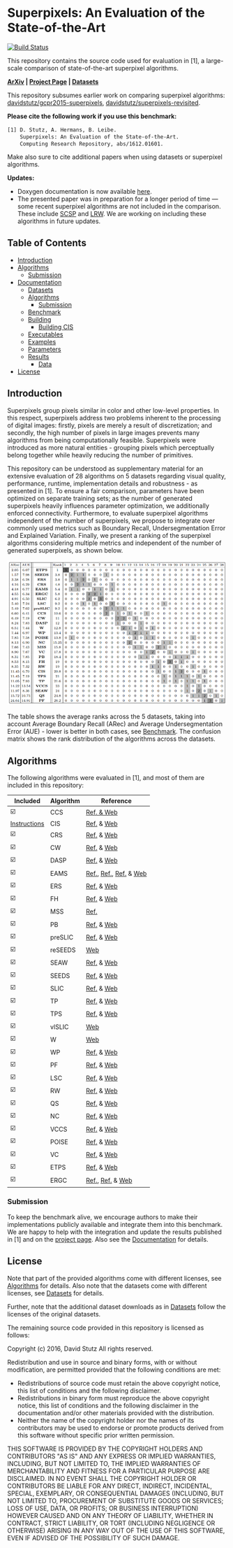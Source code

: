 # Superpixels: An Evaluation of the State-of-the-Art

[![Build Status](https://travis-ci.org/davidstutz/superpixel-benchmark.svg?branch=master)](https://travis-ci.org/davidstutz/superpixel-benchmark)

This repository contains the source code used for evaluation in [1], a large-scale 
comparison of state-of-the-art superpixel algorithms.

**[ArXiv](https://arxiv.org/abs/1612.01601) | [Project Page](http://davidstutz.de/projects/superpixel-benchmark/) | [Datasets](https://github.com/davidstutz/superpixel-benchmark-data)**

This repository subsumes earlier work on comparing superpixel algorithms:
[davidstutz/gcpr2015-superpixels](https://github.com/davidstutz/gcpr2015-superpixels), 
[davidstutz/superpixels-revisited](https://github.com/davidstutz/superpixels-revisited).

**Please cite the following work if you use this benchmark:**

    [1] D. Stutz, A. Hermans, B. Leibe.
        Superpixels: An Evaluation of the State-of-the-Art.
        Computing Research Repository, abs/1612.01601.

Make also sure to cite additional papers when using datasets or superpixel algorithms.

**Updates:**

* Doxygen documentation is now available [here](http://davidstutz.github.io/superpixel-benchmark/).
* The presented paper was in preparation for a longer period of time — 
  some recent superpixel algorithms are not included in the comparison. These include 
  [SCSP](https://github.com/freifeld/fastSCSP) and [LRW](https://github.com/shenjianbing/lrw14).
  We are working on including these algorithms in future updates.

## Table of Contents

* [Introduction](#introduction)
* [Algorithms](#algorithms)
    * [Submission](#submission)
* [Documentation](docs/README.md)
    * [Datasets](docs/DATASETS.md)
    * [Algorithms](docs/ALGORITHMS.md)
        * [Submission](docs/SUBMISSION.md)
    * [Benchmark](docs/BENCHMARK.md)
    * [Building](docs/BUILDING.md)
        * [Building CIS](docs/BUILDING_CIS.md)
    * [Executables](docs/EXECUTABLES.md)
    * [Examples](docs/EXAMPLES.md)
    * [Parameters](docs/PARAMETERS.md)
    * [Results](docs/RESULTS.md)
        * [Data](docs/DATA.md)
* [License](#license)

## Introduction

Superpixels group pixels similar in color and other low-level properties.
In this respect, superpixels address two problems inherent to the processing of 
digital images: firstly, pixels are merely a result of discretization; 
and secondly, the high number of pixels in large images prevents many algorithms
from being computationally feasible. Superpixels were introduced as more natural 
entities - grouping pixels which perceptually belong together while heavily reducing
the number of primitives.

This repository can be understood as supplementary material for an extensive 
evaluation of 28 algorithms on 5 datasets regarding visual quality, performance,
runtime, implementation details and robustness - as presented in [1]. To ensure 
a fair comparison, parameters have been optimized on separate training sets; as 
the number of generated superpixels heavily influences parameter optimization, 
we additionally enforced connectivity. Furthermore, to evaluate superpixel algorithms 
independent of the number of superpixels, we propose to integrate over commonly 
used metrics such as Boundary Recall, Undersegmentation Error and Explained Variation. 
Finally, we present a ranking of the superpixel algorithms considering multiple 
metrics and independent of the number of generated superpixels, as shown below.

![Algorithm ranking.](RANKING.png?raw=true "Algorithm ranking.")

The table shows the average ranks across the 5 datasets, taking into account Average
Boundary Recall (ARec) and Average Undersegmentation Error (AUE) - lower is better 
in both cases, see [Benchmark](docs/BENCHMARK.md).
The confusion matrix shows the rank distribution of the algorithms across the datasets.

## Algorithms

The following algorithms were evaluated in [1], and most of them are included in
this repository:

Included                                   | Algorithm    | Reference
-------------------------------------------|--------------|-----------
:ballot_box_with_check:                    | CCS          | [Ref. & Web](http://www.emrahtasli.com/research/spextraction/)
[Instructions](docs/BUILDING_CIS.md)       | CIS          | [Ref.](http://www.csd.uwo.ca/~olga/Papers/eccv2010final.pdf) & [Web](http://www.csd.uwo.ca/faculty/olga/)
:ballot_box_with_check:                    | CRS          | [Ref.](http://link.springer.com/chapter/10.1007%2F978-3-642-40395-8_21#page-1) & [Web](http://www.vsi.cs.uni-frankfurt.de/research/superpixel-segmentation/)
:ballot_box_with_check:                    | CW           | [Ref.](https://www.tu-chemnitz.de/etit/proaut/rsrc/cws_pSLIC_ICPR.pdf) & [Web](https://www.tu-chemnitz.de/etit/proaut/forschung/cv/segmentation.html.en)
:ballot_box_with_check:                    | DASP         | [Ref.](http://ieeexplore.ieee.org/stamp/stamp.jsp?arnumber=6460572) & [Web](https://github.com/Danvil/dasp)
:ballot_box_with_check:                    | EAMS         | [Ref.](http://citeseerx.ist.psu.edu/viewdoc/download?doi=10.1.1.8.5341&rep=rep1&type=pdf), [Ref.](http://ieeexplore.ieee.org/stamp/stamp.jsp?arnumber=977560), [Ref.](https://courses.csail.mit.edu/6.869/handouts/PAMIMeanshift.pdf) & [Web](http://coewww.rutgers.edu/riul/research/code/EDISON/)
:ballot_box_with_check:                    | ERS          | [Ref.](http://www.merl.com/publications/docs/TR2011-035.pdf) & [Web](http://mingyuliu.net/)
:ballot_box_with_check:                    | FH           | [Ref.](http://www.cs.cornell.edu/~dph/papers/seg-ijcv.pdf) & [Web](https://cs.brown.edu/~pff/segment/index.html)
:ballot_box_with_check:                    | MSS          | [Ref.](http://avestia.com/MVML2014_Proceedings/papers/67.pdf)
:ballot_box_with_check:                    | PB           | [Ref.](http://ieeexplore.ieee.org/xpls/abs_all.jsp?arnumber=6126393&tag=1) & [Web](http://yuhang.rsise.anu.edu.au/yuhang/misc.html)
:ballot_box_with_check:                    | preSLIC      | [Ref.](https://www.tu-chemnitz.de/etit/proaut/rsrc/cws_pSLIC_ICPR.pdf) & [Web](https://www.tu-chemnitz.de/etit/proaut/forschung/cv/segmentation.html.en)
:ballot_box_with_check:                    | reSEEDS      | [Web](http://davidstutz.de/projects/superpixelsseeds/)
:ballot_box_with_check:                    | SEAW         | [Ref.](http://patrec.cs.tu-dortmund.de/pubs/papers/Strassburg2015-OIS) & [Web](https://github.com/JohannStrassburg/InfluenceSegImageParsingCode)
:ballot_box_with_check:                    | SEEDS        | [Ref.](http://arxiv.org/pdf/1309.3848v1.pdf) & [Web](http://www.mvdblive.org/seeds/)
:ballot_box_with_check:                    | SLIC         | [Ref.](http://www.kev-smith.com/papers/SLIC_Superpixels.pdf) & [Web](http://ivrl.epfl.ch/research/superpixels)
:ballot_box_with_check:                    | TP           | [Ref.](http://www.cs.toronto.edu/~babalex/09.pami.turbopixels.pdf) & [Web](http://www.cs.toronto.edu/~babalex/research.html)
:ballot_box_with_check:                    | TPS          | [Ref.](http://ieeexplore.ieee.org/stamp/stamp.jsp?tp=&arnumber=6298495) & [Web](http://hzfu.github.io/subpage/codes.html)
:ballot_box_with_check:                    | vlSLIC       | [Web](http://www.vlfeat.org/overview/slic.html)
:ballot_box_with_check:                    | W            | [Web](http://docs.opencv.org/2.4/modules/imgproc/doc/miscellaneous_transformations.html?highlight=watershed#watershed)
:ballot_box_with_check:                    | WP           | [Ref.](http://cmm.ensmp.fr/~machairas/waterpixels.html) & [Web](http://cmm.ensmp.fr/~machairas/waterpixels.html)
:ballot_box_with_check:                    | PF           | [Ref.](http://users.dickinson.edu/~jmac/publications/fast-superpixels-WMVC09.pdf) & [Web](http://users.dickinson.edu/~jmac/publications/PathFinder.zip)
:ballot_box_with_check:                    | LSC          | [Ref.](http://www.cv-foundation.org/openaccess/content_cvpr_2015/papers/Li_Superpixel_Segmentation_Using_2015_CVPR_paper.pdf) & [Web](http://jschenthu.weebly.com/projects.html)
:ballot_box_with_check:                    | RW           | [Ref.](http://cns.bu.edu/~lgrady/grady2004multilabel.pdf) & [Web](http://cns.bu.edu/~lgrady/software.html)
:ballot_box_with_check:                    | QS           | [Ref.](http://vision.cs.ucla.edu/papers/vedaldiS08quick.pdf) & [Web](http://www.vlfeat.org/overview/quickshift.html)
:ballot_box_with_check:                    | NC           | [Ref.](http://ttic.uchicago.edu/~xren/publication/xren_iccv03_discrim.pdf) & [Web](http://www.cs.sfu.ca/~mori/research/superpixels)
:ballot_box_with_check:                    | VCCS         | [Ref.](http://www.cv-foundation.org/openaccess/content_cvpr_2013/papers/Papon_Voxel_Cloud_Connectivity_2013_CVPR_paper.pdf) & [Web](http://pointclouds.org/documentation/tutorials/supervoxel_clustering.php)
:ballot_box_with_check:                    | POISE        | [Ref.](http://web.engr.oregonstate.edu/~lif/Middle_Child_ICCV15.pdf) & [Web](http://rehg.org/poise/)
:ballot_box_with_check:                    | VC           | [Ref.](http://ieeexplore.ieee.org/stamp/stamp.jsp?tp=&arnumber=6186738) & [Web](http://www-personal.umich.edu/~jwangumi/software.html)
:ballot_box_with_check:                    | ETPS         | [Ref.](http://www.cs.toronto.edu/~yaojian/cvpr15.pdf) & [Web](https://bitbucket.org/mboben/spixel)
:ballot_box_with_check:                    | ERGC         | [Ref.](https://hal.archives-ouvertes.fr/hal-00945893/document), [Ref.](http://ieeexplore.ieee.org/stamp/stamp.jsp?arnumber=7025886) & [Web](https://sites.google.com/site/pierrebuyssens/code/ergc)

### Submission

To keep the benchmark alive, we encourage authors to make their implementations
publicly available and integrate them into this benchmark. We are happy to help with the
integration and update the results published in [1] and on the 
[project page](http://davidstutz.de/projects/superpixel-benchmark/).
Also see the [Documentation](docs/README.md) for details.

## License

Note that part of the provided algorithms come with different licenses, see [Algorithms](docs/ALGORITHMS.md)
for details. Also note that the datasets come with different licenses, see [Datasets](docs/DATASETS.md)
for details.

Further, note that the additional dataset downloads as in [Datasets](docs/DATASETS.md)
follow the licenses of the original datasets.

The remaining source code provided in this repository is licensed as follows:

Copyright (c) 2016, David Stutz All rights reserved.

Redistribution and use in source and binary forms, with or without modification, are permitted provided that the following conditions are met:

* Redistributions of source code must retain the above copyright notice, this list of conditions and the following disclaimer.
* Redistributions in binary form must reproduce the above copyright notice, this list of conditions and the following disclaimer in the documentation and/or other materials provided with the distribution.
* Neither the name of the copyright holder nor the names of its contributors may be used to endorse or promote products derived from this software without specific prior written permission.

THIS SOFTWARE IS PROVIDED BY THE COPYRIGHT HOLDERS AND CONTRIBUTORS "AS IS" AND ANY EXPRESS OR IMPLIED WARRANTIES, INCLUDING, BUT NOT LIMITED TO, THE IMPLIED WARRANTIES OF MERCHANTABILITY AND FITNESS FOR A PARTICULAR PURPOSE ARE DISCLAIMED. IN NO EVENT SHALL THE COPYRIGHT HOLDER OR CONTRIBUTORS BE LIABLE FOR ANY DIRECT, INDIRECT, INCIDENTAL, SPECIAL, EXEMPLARY, OR CONSEQUENTIAL DAMAGES (INCLUDING, BUT NOT LIMITED TO, PROCUREMENT OF SUBSTITUTE GOODS OR SERVICES; LOSS OF USE, DATA, OR PROFITS; OR BUSINESS INTERRUPTION) HOWEVER CAUSED AND ON ANY THEORY OF LIABILITY, WHETHER IN CONTRACT, STRICT LIABILITY, OR TORT (INCLUDING NEGLIGENCE OR OTHERWISE) ARISING IN ANY WAY OUT OF THE USE OF THIS SOFTWARE, EVEN IF ADVISED OF THE POSSIBILITY OF SUCH DAMAGE.